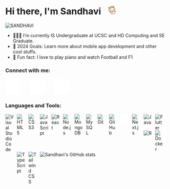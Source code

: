 # Hi there, I'm Sandhavi &nbsp; ![Wave Emoji](img/06_bubududuspinorange-ezgif.com-resize%20(3).gif)

<p align="left"> <img src="https://komarev.com/ghpvc/?username=sandhavi&label=Profile%20views&color=0e75b6&style=flat" alt="SANDHAVI" /> </p>

- 👩🏽‍💻 I’m currently IS Undergraduate at UCSC and HD Computing and SE Graduate.
- 🥅 2024 Goals: Learn more about mobile app development and other cool stuffs.
- 🚀 Fun fact: I love to play piano and watch Football and F1
  

### Connect with me:


[![website](./img/twitter-dark.svg)](https://twitter.com/codestackr#gh-dark-mode-only)
&nbsp;&nbsp;
&nbsp;&nbsp;
[![website](./img/linkedin-dark.svg)](www.linkedin.com/in/sandhavi)
&nbsp;&nbsp;
&nbsp;&nbsp;
[![website](./img/instagram-dark.svg)](https://instagram.com/codeSTACKr#gh-dark-mode-only)

### Languages and Tools:

[<img align="left" alt="Visual Studio Code" width="26px" src="https://cdn.jsdelivr.net/gh/devicons/devicon/icons/vscode/vscode-original.svg" style="padding-right:10px;" />][webdevplaylist]
[<img align="left" alt="HTML5" width="26px" src="https://cdn.jsdelivr.net/gh/devicons/devicon/icons/html5/html5-original.svg" style="padding-right:10px;" />][webdevplaylist]
[<img align="left" alt="CSS3" width="26px" src="https://cdn.jsdelivr.net/gh/devicons/devicon/icons/css3/css3-original.svg" style="padding-right:10px;" />][cssplaylist]
[<img align="left" alt="JavaScript" width="26px" src="https://cdn.jsdelivr.net/gh/devicons/devicon/icons/javascript/javascript-original.svg" style="padding-right:10px;" />][jsplaylist]
[<img align="left" alt="React" width="26px" src="https://cdn.jsdelivr.net/gh/devicons/devicon/icons/react/react-original.svg" style="padding-right:10px;" />][reactplaylist]
<!-- [<img align="left" alt="GraphQL" width="26px" src="https://cdn.jsdelivr.net/gh/devicons/devicon/icons/graphql/graphql-plain.svg" style="padding-right:10px;" />][webdevplaylist] -->
[<img align="left" alt="Node.js" width="26px" src="https://cdn.jsdelivr.net/gh/devicons/devicon/icons/nodejs/nodejs-original.svg" style="padding-right:10px;" />][webdevplaylist]
[<img align="left" alt="MongoDB" width="26px" src="https://cdn.jsdelivr.net/gh/devicons/devicon/icons/mongodb/mongodb-original.svg" style="padding-right:10px;" />][webdevplaylist]
[<img align="left" alt="MySQL" width="26px" src="https://cdn.jsdelivr.net/gh/devicons/devicon/icons/mysql/mysql-original.svg" style="padding-right:10px;" />][webdevplaylist]
[<img align="left" alt="Git" width="26px" src="https://cdn.jsdelivr.net/gh/devicons/devicon/icons/git/git-original.svg" style="padding-right:10px;" />][webdevplaylist]
[<img align="left" alt="GitHub" width="26px" src="https://user-images.githubusercontent.com/3369400/139447912-e0f43f33-6d9f-45f8-be46-2df5bbc91289.png" style="padding-right:10px;" />](https://www.youtube.com/playlist?list=PLkwxH9e_vrAJ0WbEsFA9W3I1W-g_BTsbt#gh-dark-mode-only)
[<img align="left" alt="Terminal" width="26px" src="./img/terminal-dark.svg"  style="padding-right:10px;" />](https://www.youtube.com/playlist?list=PLkwxH9e_vrAJ0WbEsFA9W3I1W-g_BTsbt#gh-dark-mode-only)
[<img align="left" alt="Next.js" width="26px" src="https://cdn.jsdelivr.net/gh/devicons/devicon/icons/nextjs/nextjs-original.svg"  style="padding-right:10px;" />][webdevplaylist]
[<img align="left" alt="Java" width="26px" src="https://cdn.jsdelivr.net/gh/devicons/devicon/icons/java/java-original.svg"  style="padding-right:10px;" />][webdevplaylist]
[<img align="left" alt="Flutter" width="26px" src="https://cdn.jsdelivr.net/gh/devicons/devicon/icons/flutter/flutter-original.svg"  style="padding-right:10px;" />][webdevplaylist]
[<img align="left" alt="R" width="26px" src="https://cdn.jsdelivr.net/gh/devicons/devicon/icons/r/r-original.svg"  style="padding-right:10px;" />][webdevplaylist]
[<img align="left" alt="Docker" width="26px" src="https://cdn.jsdelivr.net/gh/devicons/devicon/icons/docker/docker-original.svg"  style="padding-right:10px;" />][webdevplaylist]
[<img align="left" alt="TypeScript" width="26px" src="https://cdn.jsdelivr.net/gh/devicons/devicon/icons/typescript/typescript-original.svg"  style="padding-right:10px;" />][webdevplaylist]
[<img align="left" alt="Tailwind CSS" width="26px" src="https://cdn.jsdelivr.net/gh/devicons/devicon/icons/tailwindcss/tailwindcss-original.svg"  style="padding-right:10px;" />][webdevplaylist]

<br />
<br />
<br />
<br />

![Sandhavi's GitHub stats](https://github-readme-stats.vercel.app/api?username=sandhavi&show_icons=true&theme=transparent)


[twitter]: https://twitter.com/sandhavi
[instagram]: https://instagram.com/sunthev
[linkedin]: www.linkedin.com/in/sandhavi
[webdevplaylist]:www.linkedin.com/in/sandhavi
[jsplaylist]:www.linkedin.com/in/sandhavi
[cssplaylist]: www.linkedin.com/in/sandhavi
[reactplaylist]: www.linkedin.com/in/sandhavi